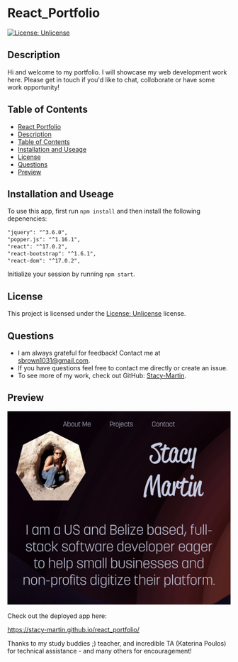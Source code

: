 # React_Portfolio

[![License: Unlicense](https://img.shields.io/badge/license-Unlicense-blue.svg)](http://unlicense.org/)

## Description
Hi and welcome to my portfolio.  I will showcase my web development work here.  Please get in touch if you'd like to chat, colloborate or have some work opportunity!

## Table of Contents
  - [React Portfolio](#React_Portfolio)
  - [Description](#description)
  - [Table of Contents](#table-of-contents)
  - [Installation and Useage](#installation)
  - [License](#license)
  - [Questions](#questions)
  - [Preview](#preview)

## Installation and Useage

To use this app, first run `npm install` and then install the following depenencies:

~~~
"jquery": "^3.6.0",
"popper.js": "^1.16.1",
"react": "^17.0.2",
"react-bootstrap": "^1.6.1",
"react-dom": "^17.0.2",
~~~

Initialize your session by running `npm start`.  

## License 
This project is licensed under the [License: Unlicense](http://unlicense.org/) license.

## Questions
* I am always grateful for feedback! Contact me at sbrown1031@gmail.com.
* If you have questions feel free to contact me directly or create an issue. 
* To see more of my work, check out GitHub:  [Stacy-Martin](https://github.com/Stacy-Martin).

## Preview

![](./src/assets/images/portfolio%20screenshot.png)

Check out the deployed app here: 

https://stacy-martin.github.io/react_portfolio/

Thanks to my study buddies ;) teacher, and incredible TA (Katerina Poulos) for technical assistance - and many others for encouragement! 
